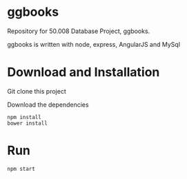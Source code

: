 # ggbooks

Repository for 50.008 Database Project, ggbooks.

ggbooks is written with node, express, AngularJS and MySql

# Download and Installation

Git clone this project

Download the dependencies
```
npm install
bower install
```

# Run
```
npm start
```